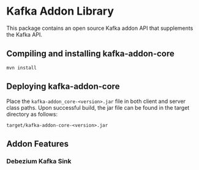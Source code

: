 # Kafka Addon Library

This package contains an open source Kafka addon API that supplements the Kafka API.

## Compiling and installing kafka-addon-core

```
mvn install
```


## Deploying kafka-addon-core

Place the `kafka-addon_core-<version>.jar` file in both client and server class paths. Upon successful build, the jar file can be found in the target directory as follows:

```
target/kafka-addon-core-<version>.jar
```

## Addon Features

### Debezium Kafka Sink

